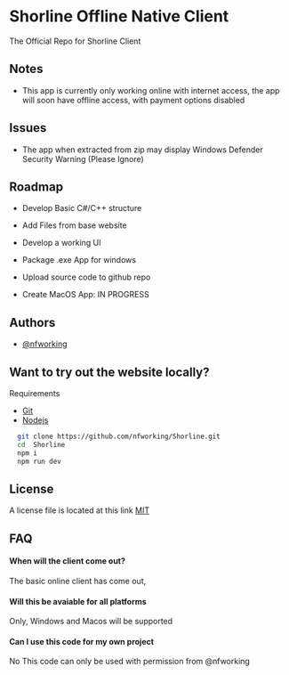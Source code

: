 

# Shorline Offline Native Client

The Official Repo for Shorline Client


## Notes

- This app is currently only working online with internet access, the app will soon have offline access, with payment options disabled


## Issues

- The app when extracted from zip may display Windows Defender Security Warning (Please Ignore)



## Roadmap

- Develop Basic C#/C++ structure

- Add Files from base website

- Develop a working UI

- Package .exe App for windows 

- Upload source code to github repo 

- Create MacOS App: IN PROGRESS




## Authors

- [@nfworking](https://www.github.com/nfworking)


## Want to try out the website locally?

 Requirements
- [Git ](https://git-scm.com/downloads)
- [Nodejs](https://nodejs.org/en)

```bash
  git clone https://github.com/nfworking/Shorline.git
  cd  Shorline
  npm i
  npm run dev
```



## License

A license file is located at this link [MIT](https://choosealicense.com/licenses/mit/)


## FAQ

#### When will the client come out?

The basic online client has come out, 

#### Will this be avaiable for all platforms

Only, Windows and Macos will be supported

#### Can I use this code for my own project

No This code can only be used with permission from @nfworking


